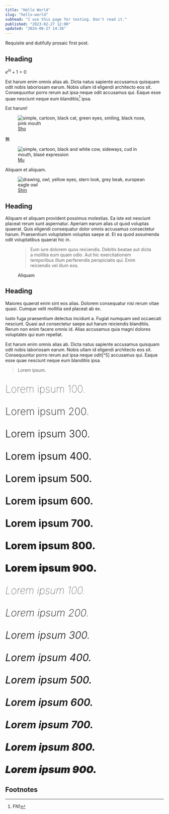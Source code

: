 ```yaml
---
title: "Hello World"
slug: "hello-world"
subhead: "I use this page for testing. Don't read it."
published: "2023-02-27 12:00"
updated: "2024-08-27 14:36"
---
```


Requisite and dutifully prosaic first post.

## Heading

$e^{i\pi} + 1 = 0$

Est harum enim omnis alias ab. Dicta natus sapiente accusamus quisquam odit nobis laboriosam earum. Nobis ullam id
eligendi architecto eos sit. Consequuntur porro rerum aut ipsa neque odit accusamus qui. Eaque esse quae nesciunt neque
eum blanditiis[^1] ipsa.

<aside class="p-0 flex items-center justify-between">
        <p class="flex-grow text-center">Est harum!</p>
        <figure class="w-36 m-0">
            <img class="" src="../assets/img/cat-transparent.png"
                 alt="simple, cartoon, black cat, green eyes, smiling, black nose, pink mouth"
                 title="Sho"/>
            <figcaption>
                <a href="/about#sho">Sho</a>
            </figcaption>
        </figure>
</aside>

<aside class="p-0 flex items-center justify-between">
        <p class="flex-grow text-center">無</p>
        <figure class="w-36 m-0">
            <img class="" src="../assets/img/cow.svg"
                 alt="simple, cartoon, black and white cow, sideways, cud in mouth, blasé expression"
                 title="Mu"/>
            <figcaption>
                <a href="/about#mu">Mu</a>
            </figcaption>
        </figure>
</aside>

<aside class="p-0 flex items-center justify-between">
        <p class="flex-grow text-center">Aliquam et aliquam.</p>
        <figure class="w-36 m-0">
            <img class="" src="../assets/img/owl.svg"
                 alt="drawing, owl, yellow eyes, stern look, grey beak, european eagle owl"
                 title="Shin"/>
            <figcaption>
                <a href="/about#shin">Shin</a>
            </figcaption>
        </figure>
</aside>

## Heading

Aliquam et aliquam provident possimus molestias. Ea iste est nesciunt placeat rerum sunt aspernatur. Aperiam earum alias
ut quod voluptas quaerat. Quis eligendi consequatur dolor omnis accusamus consectetur harum. Praesentium voluptatem
voluptas saepe at. Et ea quod assumenda odit voluptatibus quaerat hic in.

<figure class="blockquote">
    <blockquote>
        <p>Eum iure dolorem quos reiciendis. Debitis beatae aut dicta a mollitia eum quam odio. Aut hic exercitationem temporibus illum perferendis perspiciatis qui. Enim reiciendis vel illum eos.</p>
    </blockquote>
    <figcaption>Aliquam</figcaption>
</figure>

## Heading

Maiores quaerat enim sint eos alias. Dolorem consequatur nisi rerum vitae quasi. Cumque velit mollitia sed placeat ab
ex.


<aside>
    Iusto fuga praesentium delectus incidunt a. Fugiat numquam sed occaecati nesciunt. Quasi aut consectetur saepe aut harum reiciendis blanditiis. Rerum non enim facere omnis id. Alias accusamus quia magni dolores voluptates qui eum repellat.
</aside>

Est harum enim omnis alias ab. Dicta natus sapiente accusamus quisquam odit nobis laboriosam earum. Nobis ullam id
eligendi architecto eos sit. Consequuntur porro rerum aut ipsa neque odit[^5] accusamus qui. Eaque esse quae nesciunt
neque eum blanditiis ipsa.

> Lorem ipsum.

<div style="font-size: 2rem;">
    <p style="font-weight: 100;">Lorem ipsum 100.</p>
    <p style="font-weight: 200;">Lorem ipsum 200.</p>
    <p style="font-weight: 300;">Lorem ipsum 300.</p>
    <p style="font-weight: 400;">Lorem ipsum 400.</p>
    <p style="font-weight: 500;">Lorem ipsum 500.</p>
    <p style="font-weight: 600;">Lorem ipsum 600.</p>
    <p style="font-weight: 700;">Lorem ipsum 700.</p>
    <p style="font-weight: 800;">Lorem ipsum 800.</p>
    <p style="font-weight: 900;">Lorem ipsum 900.</p>
</div>

<div style="font-size: 2rem;">
    <p style="font-weight: 100;font-style: italic">Lorem ipsum 100.</p>
    <p style="font-weight: 200;font-style: italic">Lorem ipsum 200.</p>
    <p style="font-weight: 300;font-style: italic">Lorem ipsum 300.</p>
    <p style="font-weight: 400;font-style: italic">Lorem ipsum 400.</p>
    <p style="font-weight: 500;font-style: italic">Lorem ipsum 500.</p>
    <p style="font-weight: 600;font-style: italic">Lorem ipsum 600.</p>
    <p style="font-weight: 700;font-style: italic">Lorem ipsum 700.</p>
    <p style="font-weight: 800;font-style: italic">Lorem ipsum 800.</p>
    <p style="font-weight: 900;font-style: italic">Lorem ipsum 900.</p>
</div>

## Footnotes

[^1]: FN1

[^1]: FN2

<script>
        MathJax = {
            tex: {
                inlineMath: [['$', '$'], ['\\(', '\\)']]
            },
            svg: {
                fontCache: 'global'
            }
        };
</script>
<script id="MathJax-script" async src="https://cdn.jsdelivr.net/npm/mathjax@3/es5/tex-mml-chtml.js"></script>

